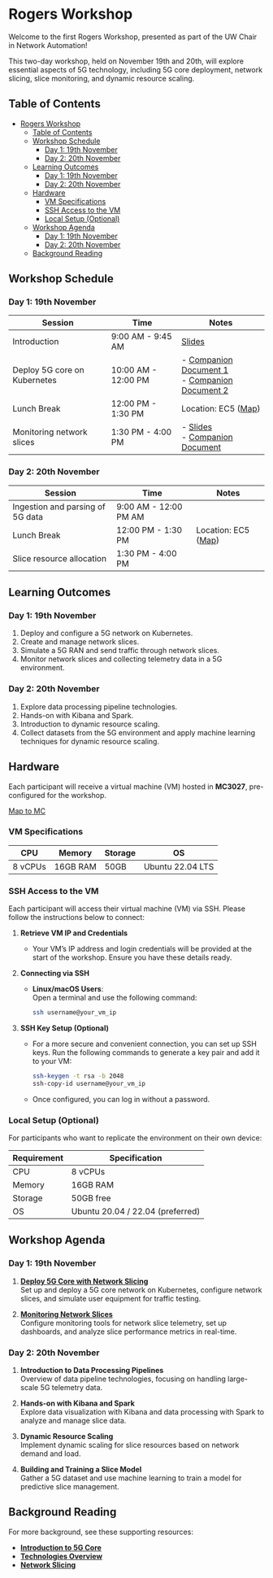 # Rogers Workshop

Welcome to the first Rogers Workshop, presented as part of the UW Chair in Network Automation!

This two-day workshop, held on November 19th and 20th, will explore essential aspects of 5G technology, including 5G core deployment, network slicing, slice monitoring, and dynamic resource scaling.

## Table of Contents

- [Rogers Workshop](#rogers-workshop)
  - [Table of Contents](#table-of-contents)
  - [Workshop Schedule](#workshop-schedule)
    - [Day 1: 19th November](#day-1-19th-november)
    - [Day 2: 20th November](#day-2-20th-november)
  - [Learning Outcomes](#learning-outcomes)
    - [Day 1: 19th November](#day-1-19th-november-1)
    - [Day 2: 20th November](#day-2-20th-november-1)
  - [Hardware](#hardware)
    - [VM Specifications](#vm-specifications)
    - [SSH Access to the VM](#ssh-access-to-the-vm)
    - [Local Setup (Optional)](#local-setup-optional)
  - [Workshop Agenda](#workshop-agenda)
    - [Day 1: 19th November](#day-1-19th-november-2)
    - [Day 2: 20th November](#day-2-20th-november-2)
  - [Background Reading](#background-reading)



## Workshop Schedule

### Day 1: 19th November

| **Session**                  | **Time**            | **Notes**                                                                                                                                                                                                                                |
| ---------------------------- | ------------------- | ---------------------------------------------------------------------------------------------------------------------------------------------------------------------------------------------------------------------------------------- |
| Introduction                 | 9:00 AM - 9:45 AM   | [Slides](https://uofwaterloo-my.sharepoint.com/:p:/g/personal/n6saha_uwaterloo_ca/EWk_7MFU9pFJrVZkGdB-UioBMucyLwG3qi9S5FWbJesQug?e=dSHQqL)                                                                                               |
| Deploy 5G core on Kubernetes | 10:00 AM - 12:00 PM | - [Companion Document 1](https://github.com/niloysh/testbed-automator) <br> - [Companion Document 2]([<link_to_document_2>](https://github.com/niloysh/open5gs-k8s))                                                                     |
| Lunch Break                  | 12:00 PM - 1:30 PM  | Location: EC5 ([Map](https://maps.app.goo.gl/xcvsAFFkqKpyULCHA))                                                                                                                                                                         |
| Monitoring network slices    | 1:30 PM - 4:00 PM   | - [Slides]([<link_to_your_slides>](https://uofwaterloo-my.sharepoint.com/:p:/g/personal/n6saha_uwaterloo_ca/EXLDGhP2xdJFsUn9KRY_iMQBHPGl2FM--HnNeoniELuCkw?e=LuI9Xq)) <br> - [Companion Document](https://github.com/niloysh/5g-monarch) |

### Day 2: 20th November

| **Session**                      | **Time**              | **Notes**                                                        |
| -------------------------------- | --------------------- | ---------------------------------------------------------------- |
| Ingestion and parsing of 5G data | 9:00 AM - 12:00 PM AM |                                                                  |
| Lunch Break                      | 12:00 PM - 1:30 PM    | Location: EC5 ([Map](https://maps.app.goo.gl/xcvsAFFkqKpyULCHA)) |
| Slice resource allocation        | 1:30 PM - 4:00 PM     |                                                                  |


## Learning Outcomes

### Day 1: 19th November

1. Deploy and configure a 5G network on Kubernetes.
2. Create and manage network slices.
3. Simulate a 5G RAN and send traffic through network slices.
4. Monitor network slices and collecting telemetry data in a 5G environment.

### Day 2: 20th November
1. Explore data processing pipeline technologies.
2. Hands-on with Kibana and Spark.
3. Introduction to dynamic resource scaling.
4. Collect datasets from the 5G environment and apply machine learning techniques for dynamic resource scaling.


## Hardware

Each participant will receive a virtual machine (VM) hosted in **MC3027**, pre-configured for the workshop.

[Map to MC](https://maps.app.goo.gl/2jaXV5coMXUh37SJ8)

### VM Specifications

| **CPU** | **Memory** | **Storage** | **OS**           |
| ------- | ---------- | ----------- | ---------------- |
| 8 vCPUs | 16GB RAM   | 50GB        | Ubuntu 22.04 LTS |

### SSH Access to the VM

Each participant will access their virtual machine (VM) via SSH. Please follow the instructions below to connect:

1. **Retrieve VM IP and Credentials**  
   - Your VM’s IP address and login credentials will be provided at the start of the workshop. Ensure you have these details ready.

2. **Connecting via SSH**  
   - **Linux/macOS Users**:  
     Open a terminal and use the following command:
     ```bash
     ssh username@your_vm_ip
     ```

3. **SSH Key Setup (Optional)**  
   - For a more secure and convenient connection, you can set up SSH keys. Run the following commands to generate a key pair and add it to your VM:
     ```bash
     ssh-keygen -t rsa -b 2048
     ssh-copy-id username@your_vm_ip
     ```
   - Once configured, you can log in without a password.



### Local Setup (Optional)

For participants who want to replicate the environment on their own device:

| **Requirement** | **Specification**                |
| --------------- | -------------------------------- |
| CPU             | 8 vCPUs                          |
| Memory          | 16GB RAM                         |
| Storage         | 50GB free                        |
| OS              | Ubuntu 20.04 / 22.04 (preferred) |


## Workshop Agenda

### Day 1: 19th November

1. **[Deploy 5G Core with Network Slicing](core-deployment.md)**  
   Set up and deploy a 5G core network on Kubernetes, configure network slices, and simulate user equipment for traffic testing.

2. **[Monitoring Network Slices](slice-monitoring.md)**  
   Configure monitoring tools for network slice telemetry, set up dashboards, and analyze slice performance metrics in real-time.

### Day 2: 20th November

1. **Introduction to Data Processing Pipelines**  
   Overview of data pipeline technologies, focusing on handling large-scale 5G telemetry data.

2. **Hands-on with Kibana and Spark**  
   Explore data visualization with Kibana and data processing with Spark to analyze and manage slice data.

3. **Dynamic Resource Scaling**  
   Implement dynamic scaling for slice resources based on network demand and load.

4. **Building and Training a Slice Model**  
   Gather a 5G dataset and use machine learning to train a model for predictive slice management.

## Background Reading

For more background, see these supporting resources:
- **[Introduction to 5G Core](intro-to-5g-core.md)**
- **[Technologies Overview](technologies.md)**
- **[Network Slicing](network-slicing.md)**